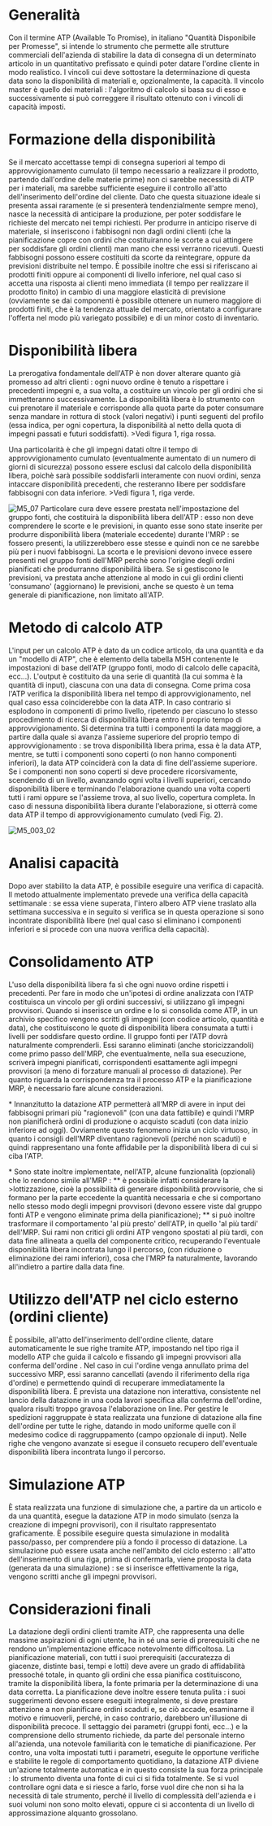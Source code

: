 # Generalità
Con il termine ATP (Available To Promise), in italiano "Quantità Disponibile per Promesse", si intende lo strumento che permette alle strutture commerciali dell'azienda di stabilire la data di consegna di un determinato articolo in un quantitativo prefissato e quindi poter datare l'ordine cliente in modo realistico.
I vincoli cui deve sottostare la determinazione di questa data sono la disponibilità di materiali e, opzionalmente, la capacità.
Il vincolo master è quello dei materiali :  l'algoritmo di calcolo si basa su di esso e successivamente si può correggere il risultato ottenuto con i vincoli di capacità imposti.

# Formazione della disponibilità
Se il mercato accettasse tempi di consegna superiori al tempo di approvvigionamento cumulato (il tempo necessario a realizzare il prodotto, partendo dall'ordine delle materie prime) non ci sarebbe
necessità di ATP per i materiali, ma sarebbe sufficiente eseguire il controllo all'atto dell'inserimento dell'ordine del cliente.
Dato che questa situazione ideale si presenta assai raramente (e si presenterà tendenzialmente sempre meno), nasce la necessità di anticipare la produzione, per poter soddisfare le richieste del mercato nei tempi richiesti.
Per produrre in anticipo riserve di materiale, si inseriscono i fabbisogni non dagli ordini clienti (che la pianificazione copre con ordini che costituiranno le scorte a cui attingere per soddisfare gli ordini
clienti) man mano che essi verranno ricevuti.
Questi fabbisogni possono essere costituiti da scorte da reintegrare, oppure da previsioni distribuite nel tempo.
È possibile inoltre che essi si riferiscano ai prodotti finiti oppure ai componenti di livello inferiore, nel qual caso si accetta una risposta ai clienti meno immediata (il tempo per realizzare il prodotto finito) in cambio di una maggiore elasticità di previsione (ovviamente se dai componenti è possibile ottenere un numero maggiore di prodotti finiti, che è la tendenza attuale del mercato, orientato a configurare l'offerta nel modo più variegato possibile) e di un minor costo di inventario.

# Disponibilità libera
La prerogativa fondamentale dell'ATP è non dover alterare quanto già promesso ad altri clienti :  ogni nuovo ordine è tenuto a rispettare i precedenti impegni e, a sua volta, a costituire un vincolo per gli ordini che si immetteranno successivamente.
La disponibilità libera è lo strumento con cui prenotare il materiale e corrisponde alla quota parte da poter consumare senza mandare in rottura di stock (valori negativi) i punti seguenti del profilo (essa indica, per ogni copertura, la disponibilità al netto della quota di impegni passati e futuri soddisfatti). >Vedi figura 1, riga rossa.

Una particolarità è che gli impegni datati oltre il tempo di approvvigionamento cumulato (eventualmente aumentato di un numero di giorni di sicurezza) possono essere esclusi dal calcolo della disponibilità libera, poichè sarà possibile soddisfarli interamente con nuovi ordini, senza intaccare disponibilità precedenti, che resteranno libere per soddisfare fabbisogni con data inferiore. >Vedi figura 1, riga verde.

![M5_07](http://doc.smeup.com/immagini/MBDOC_VIS-M5_003/M5_07.png)
Particolare cura deve essere prestata nell'impostazione del gruppo fonti, che costituirà la disponibilità libera dell'ATP :  esso non deve comprendere le scorte e le previsioni, in quanto esse sono state inserite per produrre disponibilità libera (materiale eccedente) durante l'MRP :  se fossero presenti, la utilizzerebbero esse stesse e quindi non ce ne sarebbe più per i nuovi fabbisogni.
La scorta e le previsioni devono invece essere presenti nel gruppo fonti dell'MRP perchè sono l'origine degli ordini pianificati che produrranno disponibilità libera. Se si gestiscono le previsioni, va
prestata anche attenzione al modo in cui gli ordini clienti 'consumano' (aggiornano) le previsioni, anche se questo è un tema generale di pianificazione, non limitato all'ATP.

# Metodo di calcolo ATP
L'input per un calcolo ATP è dato da un codice articolo, da una quantità e da un "modello di ATP", che è elemento della tabella M5H contenente le impostazioni di base dell'ATP (gruppo fonti, modo di calcolo delle capacità, ecc...).
L'output è costituito da una serie di quantità (la cui somma è la quantità di input), ciascuna con una data di consegna.
Come prima cosa l'ATP verifica la disponibilità libera nel tempo di approvvigionamento, nel qual caso essa coinciderebbe con la data ATP. In caso contrario si esplodono in componenti di primo livello, ripetendo per ciascuno lo stesso procedimento di ricerca di disponibilità libera entro il proprio tempo di approvvigionamento.
Si determina tra tutti i componenti la data maggiore, a partire dalla quale si avanza l'assieme superiore del proprio tempo di approvvigionamento :  se trova disponibilità libera prima, essa è la data ATP, mentre, se tutti i componenti sono coperti (o non hanno componenti inferiori), la data ATP coinciderà con la data di fine dell'assieme superiore.
Se i componenti non sono coperti si deve procedere ricorsivamente, scendendo di un livello, avanzando ogni volta i livelli superiori, cercando disponibilità libere e terminando l'elaborazione quando una volta coperti tutti i rami oppure se l'assieme trova, al suo livello, copertura completa. In caso di nessuna disponibilità libera durante l'elaborazione, si otterrà come data ATP il tempo di approvvigionamento cumulato (vedi Fig. 2).

![M5_003_02](http://doc.smeup.com/immagini/MBDOC_VIS-M5_003/M5_003_02.png)
# Analisi capacità
Dopo aver stabilito la data ATP, è possibile eseguire una verifica di capacità.
Il metodo attualmente implementato prevede una verifica della capacità settimanale :  se essa viene superata, l'intero albero ATP viene traslato alla settimana successiva e in seguito si verifica se in questa operazione si sono incontrate disponibilità libere (nel qual caso si eliminano i componenti inferiori e si procede con una nuova verifica della capacità).

# Consolidamento ATP
L'uso della disponibilità libera fa sì che ogni nuovo ordine rispetti i precedenti.
Per fare in modo che un'ipotesi di ordine analizzata con l'ATP costituisca un vincolo per gli ordini successivi, si utilizzano gli impegni provvisori.
Quando si inserisce un ordine e lo si consolida come ATP, in un archivio specifico vengono scritti gli impegni (con codice articolo, quantità e data), che costituiscono le quote di disponibilità libera
consumata a tutti i livelli per soddisfare questo ordine. Il gruppo fonti per l'ATP dovrà naturalmente comprenderli.
Essi saranno eliminati (anche storicizzandoli) come primo passo dell'MRP, che eventualmente, nella sua esecuzione, scriverà impegni pianificati, corrispondenti esattamente agli impegni provvisori (a meno di forzature manuali al processo di datazione).
Per quanto riguarda la corrispondenza tra il processo ATP e la pianificazione MRP, è necessario fare alcune considerazioni.

 \* Innanzitutto la datazione ATP permetterà all'MRP di avere in input dei fabbisogni primari più "ragionevoli" (con una data fattibile) e quindi l'MRP non pianificherà ordini di produzione o acquisto scaduti (con data inizio inferiore ad oggi). Ovviamente questo fenomeno inizia un ciclo virtuoso, in quanto i consigli dell'MRP diventano ragionevoli (perché non scaduti) e quindi rappresentano una fonte affidabile per la disponibilità libera di cui si ciba l'ATP.

 \* Sono state inoltre implementate, nell'ATP, alcune funzionalità (opzionali) che lo rendono simile all'MRP : 
 \*\* è possibile infatti considerare la >lottizzazione, cioè la possibilità di generare disponibilità provvisorie, che si formano per la parte eccedente la quantità necessaria e che si comportano nello stesso modo degli impegni provvisori (devono essere viste dal gruppo fonti ATP e vengono eliminate prima della pianificazione);
 \*\* si può inoltre trasformare il comportamento 'al più presto' dell'ATP, in quello 'al più tardi' dell'MRP.
Sui rami non critici gli ordini ATP vengono spostati al più tardi, con data fine allineata a quella del componente critico, recuperando l'eventuale disponibilità libera incontrata lungo il percorso, (con riduzione o eliminazione dei rami inferiori), cosa che l'MRP fa naturalmente, lavorando all'indietro a partire dalla data fine.

# Utilizzo dell'ATP nel ciclo esterno (ordini cliente)
È possibile, all'atto dell'inserimento dell'ordine cliente, datare automaticamente le sue righe tramite ATP, impostando nel tipo riga il modello ATP che guida il calcolo e fissando gli impegni provvisori alla conferma dell'ordine .
Nel caso in cui l'ordine venga annullato prima del successivo MRP, essi saranno cancellati (avendo il riferimento della riga d'ordine) e permettendo quindi di recuperare immediatamente la disponibilità libera.
È prevista una datazione non interattiva, consistente nel lancio della datazione in una coda lavori specifica alla conferma dell'ordine, qualora risulti troppo gravosa l'elaborazione on line.
Per gestire le spedizioni raggruppate è stata realizzata una funzione di datazione alla fine dell'ordine per tutte le righe, datando in modo uniforme quelle con il medesimo codice di raggruppamento (campo opzionale di input).
Nelle righe che vengono avanzate si esegue il consueto recupero dell'eventuale disponibilità libera incontrata lungo il percorso.

# Simulazione ATP
È stata realizzata una funzione di simulazione che, a partire da un articolo e da una quantità, esegue la datazione ATP in modo simulato (senza la creazione di impegni provvisori), con il risultato rappresentato graficamente. È possibile eseguire questa simulazione in modalità passo/passo, per comprendere più a fondo il processo di datazione.
La simulazione può essere usata anche nell'ambito del ciclo esterno :  all'atto dell'inserimento di una riga, prima di confermarla, viene proposta la data (generata da una simulazione) :  se si inserisce
effettivamente la riga, vengono scritti anche gli impegni provvisori.

# Considerazioni finali
La datazione degli ordini clienti tramite ATP, che rappresenta una delle massime aspirazioni di ogni utente, ha in sé una serie di prerequisiti che ne rendono un'implementazione efficace notevolmente
difficoltosa.
La pianificazione materiali, con tutti i suoi prerequisiti (accuratezza di giacenze, distinte basi, tempi e lotti) deve avere un grado di affidabilità pressoché totale, in quanto gli ordini che essa pianifica costituiscono, tramite la disponibilità libera, la fonte primaria per la determinazione di una data corretta.
La pianificazione deve inoltre essere tenuta pulita :  i suoi suggerimenti devono essere eseguiti integralmente, si deve prestare attenzione a non pianificare ordini scaduti e, se ciò accade, esaminarne il motivo e rimuoverli, perché, in caso contrario, darebbero un'illusione di disponibilità precoce.
Il settaggio dei parametri (gruppi fonti, ecc...) e la comprensione dello strumento richiede, da parte del personale interno all'azienda, una notevole familiarità con le tematiche di pianificazione.
Per contro, una volta impostati tutti i parametri, eseguite le opportune verifiche e stabilite le regole di comportamento quotidiano, la datazione ATP diviene un'azione totalmente automatica e in questo consiste la sua forza principale :  lo strumento diventa una fonte di cui ci si fida totalmente. Se si vuol controllare ogni data e si riesce a farlo, forse vuol dire che non si ha la necessità di tale strumento, perché il livello di complessità dell'azienda e i suoi volumi non sono molto elevati, oppure ci si accontenta di un livello di approssimazione alquanto grossolano.
